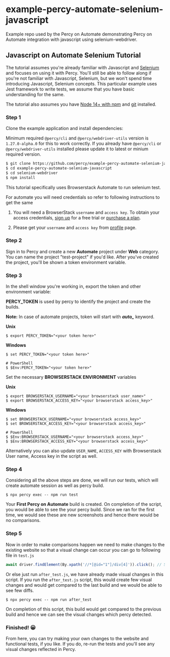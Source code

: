 # example-percy-automate-selenium-javascript
Example repo used by the Percy on Automate demonstrating Percy on Automate integration with javascript using selenium-webdriver.

## Javascript on Automate Selenium Tutorial

The tutorial assumes you're already familiar with Javascript and
[Selenium](https://www.selenium.dev/) and focuses on using it with Percy. You'll still
be able to follow along if you're not familiar with Javascript, Selenium, but we won't
spend time introducing Javascript, Selenium concepts.
This particular example uses Jest framework to write tests, we assume that you have basic understanding for the same.

The tutorial also assumes you have [Node 14+ with
npm](https://nodejs.org/en/download/) and
[git](https://git-scm.com/book/en/v2/Getting-Started-Installing-Git) installed.

### Step 1

Clone the example application and install dependencies:

Minimum required `@percy/cli` and `@percy/webdriver-utils` version is `1.27.0-alpha.0` for this to work correctly. If you already have `@percy/cli` or `@percy/webdriver-utils` installed please
update it to latest or minium required version.

```bash
$ git clone https://github.com/percy/example-percy-automate-selenium-javascript.git
$ cd example-percy-automate-selenium-javascript
$ cd selenium-webdriver
$ npm install
```

This tutorial specifically uses Browserstack Automate to run selenium test.

For automate you will need credentials so refer to following instructions to get the same

1. You will need a BrowserStack `username` and `access key`. To obtain your access credentials, [sign up](https://www.browserstack.com/users/sign_up?utm_campaign=Search-Brand-India&utm_source=google&utm_medium=cpc&utm_content=609922405128&utm_term=browserstack) for a free trial or [purchase a plan](https://www.browserstack.com/pricing).

2. Please get your `username` and `access key` from [profile](https://www.browserstack.com/accounts/profile) page.

### Step 2

Sign in to Percy and create a new **Automate** project under **Web** category. You can name the project "test-project" if you'd like. After
you've created the project, you'll be shown a token environment variable.

### Step 3

In the shell window you're working in, export the token and other environment variable:

**PERCY_TOKEN** is used by percy to identify the project and create the builds.

**Note:** In case of automate projects, token will start with ***auto_*** keyword.

**Unix**

``` shell
$ export PERCY_TOKEN="<your token here>"
```

**Windows**

``` shell
$ set PERCY_TOKEN="<your token here>"

# PowerShell
$ $Env:PERCY_TOKEN="<your token here>"
```

Set the necessary **BROWSERSTACK ENVIRONMENT** variables

**Unix**

``` shell
$ export BROWSERSTACK_USERNAME="<your browserstack user_name>"
$ export BROWSERSTACK_ACCESS_KEY="<your browserstack access_key>"
```

**Windows**

``` shell
$ set BROWSERSTACK_USERNAME="<your browserstack access_key>"
$ set BROWSERSTACK_ACCESS_KEY="<your browserstack access_key>"

# PowerShell
$ $Env:BROWSERSTACK_USERNAME="<your browserstack access_key>"
$ $Env:BROWSERSTACK_ACCESS_KEY="<your browserstack access_key>"
```

Alternatively you can also update `USER_NAME`, `ACCESS_KEY` with Browserstack User name, Access key in the script as well.


### Step 4

Considering all the above steps are done, we will run our tests, which will create automate session as well as percy build.

``` shell
$ npx percy exec -- npm run test
```

Your **First Percy on Automate** build is created.
On completion of the script, you would be able to see the your percy build. Since we ran for the first time, we would see these are new screenshots and hence there would be no comparisons.


### Step 5
Now in order to make comparisons happen we need to make changes to the existing website so that a visual change can occur you can go to following file in `test.js`

```javascript
await driver.findElement(By.xpath('//*[@id="1"]/div[4]')).click(); // Say change id to 3
```

Or else just run `after_test.js`, we have already made visual changes in this script. If you run the `after_test.js` script, this would create few visual changes and would get compared to the last build and we would be able to see few diffs.

``` shell
$ npx percy exec -- npm run after_test
```

On completion of this script, this build would get compared to the previous build and hence we can see the visual changes which percy detected.

### Finished! 😀

From here, you can try making your own changes to the website and functional tests, if you like. If you do, re-run
the tests and you'll see any visual changes reflected in Percy.
